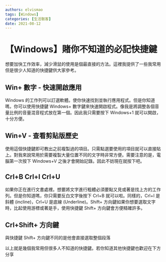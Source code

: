 ```yaml
---
authors: elvismao
tags: [Windows]
categories: [生活駭客]
date: 2021-08-12
---
```


# 【Windows】賭你不知道的必記快捷鍵

想要加快工作效率，減少滑鼠的使用是個最直接的方法。這裡我提供了一些我常用但是很少人知道的快捷鍵供大家參考。

## Win+ 數字 - 快速開啟應用

Windows 的工作列可以訂選軟體。使你快速找到並執行應用程式。但是你知道嗎，你可以使用快捷鍵 Windows+ 數字鍵來快速開啟程式。像我是將調整各個音量比例的音量混音程式放在第一個。因此我只需要按下 Windows+1 就可以開啟，十分方便。

## Win+V - 查看剪貼版歷史

使用這個快捷鍵即可教出之前複製過的項目。只需點選要使用的項目就可以直接貼上。對我來說常用於需要複製大量位置不同的文字時非常方便。需要注意的是，電腦第一次按下 Windows+V 之後才會開始記錄。因此不妨現在就按下吧。

## Crl+B Crl+I Crl+U

如果你正在進行文書處裡。想要將文字進行粗體必須要點又見或著是找上方的工作列。但是你知道嗎，你只需要反白文字後按下 Crl+B 就可以啦。同樣的，Crl+I 是斜體 (incline)，Crl+U 是底線 (Underline)。Shift+ 方向鍵如果你想要選取文字時，比起使用游標或著是手，使用快捷鍵 Shift+ 方向鍵會方便精確許多。

## Crl+Shift+ 方向鍵

與快捷鍵 Shift+ 方向鍵不同的是他會直接選取整個段落

以上就是幾個我常用但很多人不知道的快捷鍵。若你知道其他快捷鍵也歡迎在下方分享
